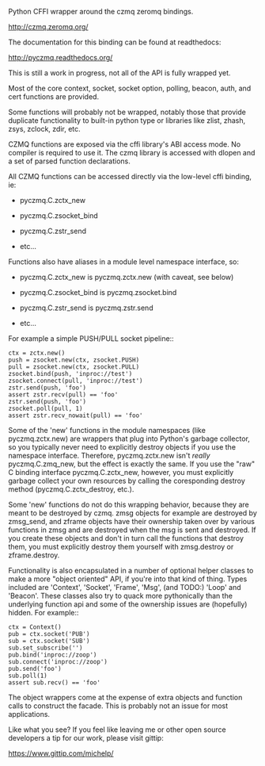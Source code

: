 Python CFFI wrapper around the czmq zeromq bindings.

http://czmq.zeromq.org/

The documentation for this binding can be found at readthedocs:

http://pyczmq.readthedocs.org/

This is still a work in progress, not all of the API is fully
wrapped yet.

Most of the core context, socket, socket option, polling, beacon,
auth, and cert functions are provided.

Some functions will probably not be wrapped, notably those that
provide duplicate functionality to built-in python type or libraries
like zlist, zhash, zsys, zclock, zdir, etc.

CZMQ functions are exposed via the cffi library's ABI access mode.  No
compiler is required to use it.  The czmq library is accessed with
dlopen and a set of parsed function declarations.

All CZMQ functions can be accessed directly via the low-level cffi
binding, ie:

  - pyczmq.C.zctx_new

  - pyczmq.C.zsocket_bind

  - pyczmq.C.zstr_send

  - etc...

Functions also have aliases in a module level namespace interface, so:

  - pyczmq.C.zctx_new is pyczmq.zctx.new (with caveat, see below)

  - pyczmq.C.zsocket_bind is pyczmq.zsocket.bind

  - pyczmq.C.zstr_send is pyczmq.zstr.send 

  - etc...

For example a simple PUSH/PULL socket pipeline::

    ctx = zctx.new()
    push = zsocket.new(ctx, zsocket.PUSH)
    pull = zsocket.new(ctx, zsocket.PULL)
    zsocket.bind(push, 'inproc://test')
    zsocket.connect(pull, 'inproc://test')
    zstr.send(push, 'foo')
    assert zstr.recv(pull) == 'foo'
    zstr.send(push, 'foo')
    zsocket.poll(pull, 1)
    assert zstr.recv_nowait(pull) == 'foo'

Some of the 'new' functions in the module namespaces (like
pyczmq.zctx.new) are wrappers that plug into Python's garbage
collector, so you typically never need to explicitly destroy objects
if you use the namespace interface.  Therefore, pyczmq.zctx.new isn't
*really* pyczmq.C.zmq_new, but the effect is exactly the same.  If you
use the "raw" C binding interface pyczmq.C.zctx_new, however, you must
explicitly garbage collect your own resources by calling the
coresponding destroy method (pyczmq.C.zctx_destroy, etc.).

Some 'new' functions do not do this wrapping behavior, because they
are meant to be destroyed by czmq.  zmsg objects for example are
destroyed by zmsg_send, and zframe objects have their ownership taken
over by various functions in zmsg and are destroyed when the msg is
sent and destroyed.  If you create these objects and don't in turn
call the functions that destroy them, you must explicitly destroy them
yourself with zmsg.destroy or zframe.destroy.

Functionality is also encapsulated in a number of optional helper
classes to make a more "object oriented" API, if you're into that kind
of thing.  Types included are 'Context', 'Socket', 'Frame', 'Msg',
(and TODO:) 'Loop' and 'Beacon'.  These classes also try to quack more
pythonically than the underlying function api and some of the
ownership issues are (hopefully) hidden.  For example::

    ctx = Context()
    pub = ctx.socket('PUB')
    sub = ctx.socket('SUB')
    sub.set_subscribe('')
    pub.bind('inproc://zoop')
    sub.connect('inproc://zoop')
    pub.send('foo')
    sub.poll(1)
    assert sub.recv() == 'foo'

The object wrappers come at the expense of extra objects and function
calls to construct the facade.  This is probably not an issue for most
applications.

Like what you see?  If you feel like leaving me or other open source
developers a tip for our work, please visit gittip:

https://www.gittip.com/michelp/